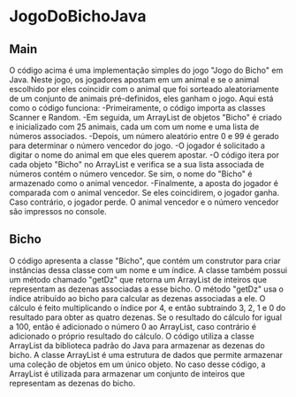# JogoDoBichoJava

## Main
  O código acima é uma implementação simples do jogo "Jogo do Bicho" em Java. Neste jogo, os jogadores apostam em um animal e se o animal escolhido por eles coincidir com o animal que foi sorteado aleatoriamente de um conjunto de animais pré-definidos, eles ganham o jogo. Aqui está como o código funciona:
  -Primeiramente, o código importa as classes Scanner e Random.
  -Em seguida, um ArrayList de objetos "Bicho" é criado e inicializado com 25 animais, cada um com um nome e uma lista de números associados.
  -Depois, um número aleatório entre 0 e 99 é gerado para determinar o número vencedor do jogo.
  -O jogador é solicitado a digitar o nome do animal em que eles querem apostar.
  -O código itera por cada objeto "Bicho" no ArrayList e verifica se a sua lista associada de números contém o número vencedor. Se sim, o nome do "Bicho" é armazenado como o animal vencedor.
  -Finalmente, a aposta do jogador é comparada com o animal vencedor. Se eles coincidirem, o jogador ganha. Caso contrário, o jogador perde. O animal vencedor e o número vencedor são impressos no console.
  
## Bicho
O código apresenta a classe "Bicho", que contém um construtor para criar instâncias dessa classe com um nome e um índice. A classe também possui um método chamado "getDz" que retorna um ArrayList de inteiros que representam as dezenas associadas a esse bicho.
O método "getDz" usa o índice atribuído ao bicho para calcular as dezenas associadas a ele. O cálculo é feito multiplicando o índice por 4, e então subtraindo 3, 2, 1 e 0 do resultado para obter as quatro dezenas. Se o resultado do cálculo for igual a 100, então é adicionado o número 0 ao ArrayList, caso contrário é adicionado o próprio resultado do cálculo.
O código utiliza a classe ArrayList da biblioteca padrão do Java para armazenar as dezenas do bicho. A classe ArrayList é uma estrutura de dados que permite armazenar uma coleção de objetos em um único objeto. No caso desse código, a ArrayList é utilizada para armazenar um conjunto de inteiros que representam as dezenas do bicho.
